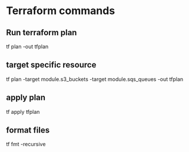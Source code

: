 # Terraform commands

## Run terraform plan
tf plan -out tfplan

## target specific resource
tf plan -target module.s3_buckets -target module.sqs_queues -out tfplan

## apply plan
tf apply tfplan

## format files
tf fmt -recursive